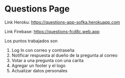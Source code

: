# Questions Page

Link Heroku: https://questions-app-sofka.herokuapp.com
>
Link Firebase: https://questions-fcd8c.web.app

Los puntos trabajados son 
1. Log In con correo y contraseña
2. Notificar respuesta al dueño de la pregunta al correo
3. Votar a una pregunta con una carita
4. Agregar un footer y el logo
5. Actualizar datos personales